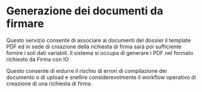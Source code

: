# Generazione dei documenti da firmare

Questo servizio consente di associare ai documenti del dossier il template PDF ed in sede di creazione della richiesta di firma sarà poi sufficiente fornire i soli dati variabili. Il sistema si occupa di generare i PDF nel formato richiesto da Firma con IO&#x20;

Questo consente di eidurre il rischio di errori di compilazione dei documento o di upload e snellire considerevolmente il workflow operativo di creazione di una richiesta di firma.

